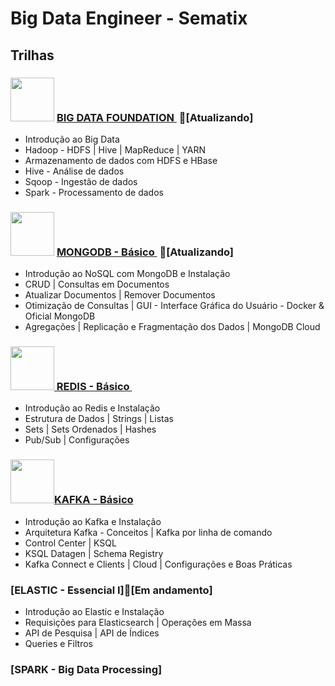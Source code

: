 # Big Data Engineer - Sematix

## Trilhas
### <img src="https://media.badgr.com/uploads/badges/6d160c59-0aa7-42e3-859f-d6e4013f9aab.png" width="70"> <a href="https://badgr.com/backpack/badges/61408d1244f9c944ee8f2d15" target="_blank"> BIG DATA FOUNDATION </a> 🔄[Atualizando]

- Introdução ao Big Data
- Hadoop - HDFS | Hive | MapReduce | YARN
- Armazenamento de dados com HDFS e HBase
- Hive - Análise de dados
- Sqoop - Ingestão de dados
- Spark - Processamento de dados

### <img src="https://media.badgr.com/uploads/badges/5255bd41-1608-4c10-829b-59007f6f268e.png" width="70"> <a href="https://badgr.com/backpack/badges/614930beb227607160e37de8" target="_blank"> MONGODB - Básico </a> 🔄[Atualizando]
- Introdução ao NoSQL com MongoDB e Instalação
- CRUD | Consultas em Documentos
- Atualizar Documentos | Remover Documentos
- Otimização de Consultas | GUI - Interface Gráfica do Usuário - Docker & Oficial MongoDB
- Agregações | Replicação e Fragmentação dos Dados | MongoDB Cloud

### <img src="https://media.badgr.com/uploads/badges/assertion-pV221MkNT4KLrB1IsjeX6A.png" width="70"><a href="https://badgr.com/backpack/badges/6152432f6a66fb26fd181c4d" target="_blank"> REDIS - Básico </a>

- Introdução ao Redis e Instalação
- Estrutura de Dados | Strings | Listas
- Sets | Sets Ordenados | Hashes
- Pub/Sub | Configurações

### <img src="https://media.badgr.com/uploads/badges/assertion--ZbXe5NeQBuMFpv86jqP3A.png" width="70"><a href="https://badgr.com/public/assertions/-ZbXe5NeQBuMFpv86jqP3A" target="_blank">KAFKA - Básico</a>

- Introdução ao Kafka e Instalação
- Arquitetura Kafka - Conceitos | Kafka por linha de comando
- Control Center | KSQL
- KSQL Datagen | Schema Registry 
- Kafka Connect e Clients | Cloud | Configurações e Boas Práticas

### [ELASTIC - Essencial I]🚧[Em andamento]

- Introdução ao Elastic e Instalação
- Requisições para Elasticsearch | Operações em Massa
- API de Pesquisa | API de Índices
- Queries e Filtros

### [SPARK - Big Data Processing]


